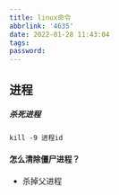 ```yaml
---
title: linux命令
abbrlink: '4635'
date: 2022-01-28 11:43:04
tags:
password:
---
```




















## 进程







##### 杀死进程

~~~shell
kill -9 进程id 
~~~





#### 怎么清除僵尸进程？

* 杀掉父进程









